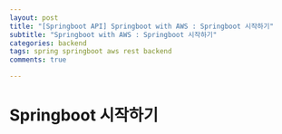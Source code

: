 ```yaml
---
layout: post
title: "[Springboot API] Springboot with AWS : Springboot 시작하기"
subtitle: "Springboot with AWS : Springboot 시작하기"
categories: backend
tags: spring springboot aws rest backend
comments: true

---
```


# Springboot 시작하기